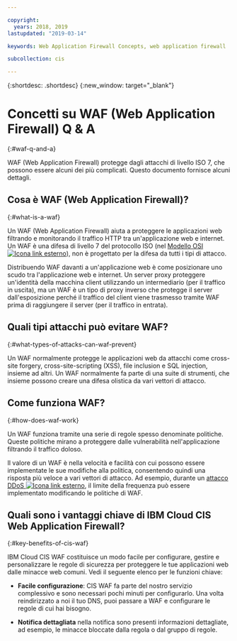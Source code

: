```yaml
---

copyright:
  years: 2018, 2019
lastupdated: "2019-03-14"

keywords: Web Application Firewall Concepts, web application firewall

subcollection: cis

---
```


{:shortdesc: .shortdesc}
{:new_window: target="_blank"}

# Concetti su WAF (Web Application Firewall) Q & A
{:#waf-q-and-a}

WAF (Web Application Firewall) protegge dagli attacchi di livello ISO 7, che possono essere alcuni dei più complicati. Questo documento fornisce alcuni dettagli.

## Cosa è WAF (Web Application Firewall)?
{:#what-is-a-waf}

Un WAF (Web Application Firewall) aiuta a proteggere le applicazioni web filtrando e monitorando il traffico HTTP tra un'applicazione web e internet. Un WAF è una difesa di livello 7 del protocollo ISO (nel [Modello OSI ![Icona link esterno](../../icons/launch-glyph.svg "Icona link esterno")](https://en.wikipedia.org/wiki/OSI_model)), non è progettato per la difesa da tutti i tipi di attacco. 

Distribuendo WAF davanti a un'applicazione web è come posizionare uno scudo tra l'applicazione web e internet. Un server proxy proteggere un'identità della macchina client utilizzando un intermediario (per il traffico in uscita), ma un WAF è un tipo di proxy inverso che protegge il server dall'esposizione perché il traffico del client viene trasmesso tramite WAF prima di raggiungere il server (per il traffico in entrata).

## Quali tipi attacchi può evitare WAF?
{:#what-types-of-attacks-can-waf-prevent}

Un WAF normalmente protegge le applicazioni web da attacchi come cross-site forgery, cross-site-scripting (XSS), file inclusion e SQL injection, insieme ad altri. Un WAF normalmente fa parte di una suite di strumenti, che insieme possono creare una difesa olistica da vari vettori di attacco.

## Come funziona WAF?
{:#how-does-waf-work}

Un WAF funziona tramite una serie di regole spesso denominate politiche. Queste politiche mirano a proteggere dalle vulnerabilità nell'applicazione filtrando il traffico doloso. 

Il valore di un WAF è nella velocità e facilità con cui possono essere implementate le sue modifiche alla politica, consentendo quindi una risposta più veloce a vari vettori di attacco. Ad esempio, durante un [attacco DDoS ![Icona link esterno](../../icons/launch-glyph.svg "Icona link esterno")](https://en.wikipedia.org/wiki/Denial-of-service_attack), il limite della frequenza può essere implementato modificando le politiche di WAF.

## Quali sono i vantaggi chiave di IBM Cloud CIS Web Application Firewall?
{:#key-benefits-of-cis-waf}

IBM Cloud CIS WAF costituisce un modo facile per configurare, gestire e personalizzare le regole di sicurezza per proteggere le tue applicazioni web dalle minacce web comuni. Vedi il seguente elenco per le funzioni chiave: 

 * **Facile configurazione**: CIS WAF fa parte del nostro servizio complessivo e sono necessari pochi minuti per configurarlo. Una volta reindirizzato a noi il tuo DNS, puoi passare a WAF e configurare le regole di cui hai bisogno. 

 * **Notifica dettagliata** nella notifica sono presenti informazioni dettagliate, ad esempio, le minacce bloccate dalla regola o dal gruppo di regole.  
